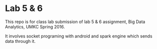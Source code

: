 # Lab 5 & 6
This repo is for class lab submission of lab 5 & 6 assignment, Big Data Analytics, UMKC Spring 2016. 

It involves socket programing with android and spark engine which sends data through it.